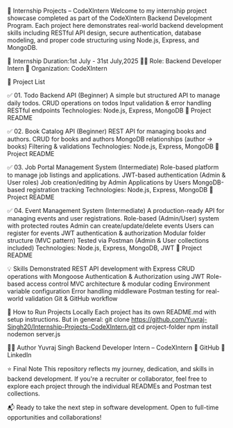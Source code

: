 🚀 Internship Projects – CodeXIntern
Welcome to my internship project showcase completed as part of the CodeXIntern Backend Development Program. Each project here demonstrates real-world backend development skills including RESTful API design, secure authentication, database modeling, and proper code structuring using Node.js, Express, and MongoDB.



📅 Internship Duration:1st July - 31st July,2025
🧑‍💻 Role: Backend Developer Intern
🏢 Organization: CodeXIntern


📁 Project List


✅ 01. Todo Backend API (Beginner)
A simple but structured API to manage daily todos.
CRUD operations on todos
Input validation & error handling
RESTful endpoints
Technologies: Node.js, Express, MongoDB
🔗 Project README



✅ 02. Book Catalog API (Beginner)
REST API for managing books and authors.
CRUD for books and authors
MongoDB relationships (author → books)
Filtering & validations
Technologies: Node.js, Express, MongoDB
🔗 Project README



✅ 03. Job Portal Management System (Intermediate)
Role-based platform to manage job listings and applications.
JWT-based authentication (Admin & User roles)
Job creation/editing by Admin
Applications by Users
MongoDB-based registration tracking
Technologies: Node.js, Express, MongoDB
🔗 Project README



✅ 04. Event Management System (Intermediate)
A production-ready API for managing events and user registrations.
Role-based (Admin/User) system with protected routes
Admin can create/update/delete events
Users can register for events
JWT authentication & authorization
Modular folder structure (MVC pattern)
Tested via Postman (Admin & User collections included)
Technologies: Node.js, Express, MongoDB, JWT
🔗 Project README



💡 Skills Demonstrated
REST API development with Express
CRUD operations with Mongoose
Authentication & Authorization using JWT
Role-based access control
MVC architecture & modular coding
Environment variable configuration
Error handling middleware
Postman testing for real-world validation
Git & GitHub workflow



📌 How to Run Projects Locally
Each project has its own README.md with setup instructions. But in general:
git clone https://github.com/Yuvraj-Singh20/Internship-Projects-CodeXIntern.git
cd project-folder
npm install
nodemon server.js



👨‍💻 Author
Yuvraj Singh
Backend Developer Intern – CodeXIntern
🔗 GitHub 
💼 LinkedIn



⭐ Final Note
This repository reflects my journey, dedication, and skills in backend development.
If you're a recruiter or collaborator, feel free to explore each project through the individual READMEs and Postman test collections.

📬 Ready to take the next step in software development. Open to full-time opportunities and collaborations!
